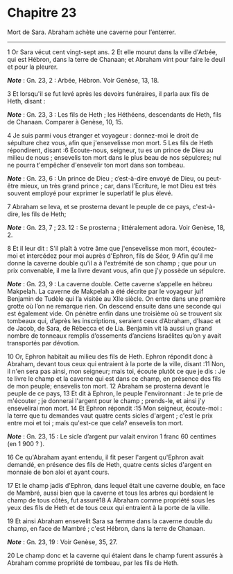 # Chapitre 23

Mort de Sara.
Abraham achète une caverne pour l’enterrer.

***

1 Or Sara vécut cent vingt-sept ans. 2 Et elle mourut dans la ville d'Arbée, qui est Hébron, dans la terre de Chanaan; et Abraham vint pour faire le deuil et pour la pleurer.

***Note*** :  Gn. 23, 2 : Arbée, Hébron. Voir Genèse, 13, 18.


3 Et lorsqu'il se fut levé après les devoirs funéraires, il parla aux fils de Heth, disant :

***Note*** :  Gn. 23, 3 : Les fils de Heth ; les Héthéens, descendants de Heth, fils de Chanaan. Comparer à Genèse, 10, 15.

4 Je suis parmi vous étranger et voyageur : donnez-moi le droit de sépulture chez vous, afin que j'ensevelisse mon mort. 5 Les fils de Heth répondirent, disant :6 Ecoute-nous, seigneur, tu es un prince de Dieu au milieu de nous ; ensevelis ton mort dans le plus beau de nos sépulcres; nul ne pourra t'empêcher d'ensevelir ton mort dans son tombeau.

***Note*** :  Gn. 23, 6 : Un prince de Dieu ; c’est-à-dire envoyé de Dieu, ou peut-être mieux, un très grand prince ; car, dans l’Ecriture, le mot Dieu est très souvent employé pour exprimer le superlatif le plus élevé.

7 Abraham se leva, et se prosterna devant le peuple de ce pays, c'est-à-dire, les fils de Heth;

***Note*** :  Gn. 23, 7 ; 23. 12 : Se prosterna ; littéralement adora. Voir Genèse, 18, 2.

8 Et il leur dit : S'il plaît à votre âme que j'ensevelisse mon mort, écoutez-moi et intercédez pour moi auprès d'Ephron, fils de Séor, 9 Afin qu'il me donne la caverne double qu'il a à l'extrémité de son champ ; que pour un prix convenable, il me la livre devant vous, afin que j'y possède un sépulcre.

***Note*** :  Gn. 23, 9 : La caverne double. Cette caverne s’appelle en hébreu Makpelah. La caverne de Makpelah a été décrite par le voyageur juif Benjamin de Tudèle qui l’a visitée au XIIe siècle. On entre dans une première grotte où l’on ne remarque rien. On descend ensuite dans une seconde qui est également vide. On pénètre enfin dans une troisième où se trouvent six tombeaux qui, d’après les inscriptions, seraient ceux d’Abraham, d’Isaac et de Jacob, de Sara, de Rébecca et de Lia. Benjamin vit là aussi un grand nombre de tonneaux remplis d’ossements d’anciens Israélites qu’on y avait transportés par dévotion.

10 Or, Ephron habitait au milieu des fils de Heth. Ephron répondit donc à Abraham, devant tous ceux qui entraient à la porte de la ville, disant :11 Non, il n'en sera pas ainsi, mon seigneur; mais toi, écoute plutôt ce que je dis : Je te livre le champ et la caverne qui est dans ce champ, en présence des fils de mon peuple; ensevelis ton mort. 12 Abraham se prosterna devant le peuple de ce pays, 13 Et dit à Ephron, le peuple l'environnant : Je te prie de m'écouter ; je donnerai l'argent pour le champ ; prends-le, et ainsi j'y ensevelirai mon mort. 14 Et Ephron répondit :15 Mon seigneur, écoute-moi : la terre que tu demandes vaut quatre cents sicles d'argent ; c'est le prix entre moi et toi ; mais qu'est-ce que cela? ensevelis ton mort.

***Note*** :  Gn. 23, 15 : Le sicle d’argent pur valait environ 1 franc 60 centimes (en 1 900 ? ).

16 Ce qu'Abraham ayant entendu, il fit peser l'argent qu'Ephron avait demandé, en présence des fils de Heth, quatre cents sicles d'argent en monnaie de bon aloi et ayant cours.


17 Et le champ jadis d'Ephron, dans lequel était une caverne double, en face de Mambré, aussi bien que la caverne et tous les arbres qui bordaient le champ de tous côtés, fut assuré18 A Abraham comme propriété sous les yeux des fils de Heth et de tous ceux qui entraient à la porte de la ville.


19 Et ainsi Abraham ensevelit Sara sa femme dans la caverne double du champ, en face de Mambré ; c'est Hébron, dans la terre de Chanaan.

***Note*** :  Gn. 23, 19 : Voir Genèse, 35, 27.

20 Le champ donc et la caverne qui étaient dans le champ furent assurés à Abraham comme propriété de tombeau, par les fils de Heth.

